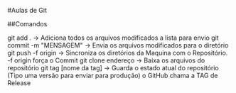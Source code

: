 #Aulas de Git


##Comandos

git add .                 -> Adiciona todos os arquivos modificados a lista para envio
git commit -m "MENSAGEM"  -> Envia os arquivos modificados para o diretório
git push -f origin        -> Sincroniza os diretórios da Maquina com o Repositório. -f origin força o Commit 
git clone endereço        -> Baixa os arquivos do repositório 
git tag [nome da tag]     -> Guarda o estado atual do repositório (Tipo uma versão para enviar para produção) o GitHub chama a TAG de Release
